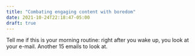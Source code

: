 ```yaml
---
title: "Combating engaging content with boredom"
date: 2021-10-24T22:18:47-05:00
draft: true
---
```


Tell me if this is your morning routine: right after you wake up, you look at your e-mail. 
Another 15 emails to look at. 
